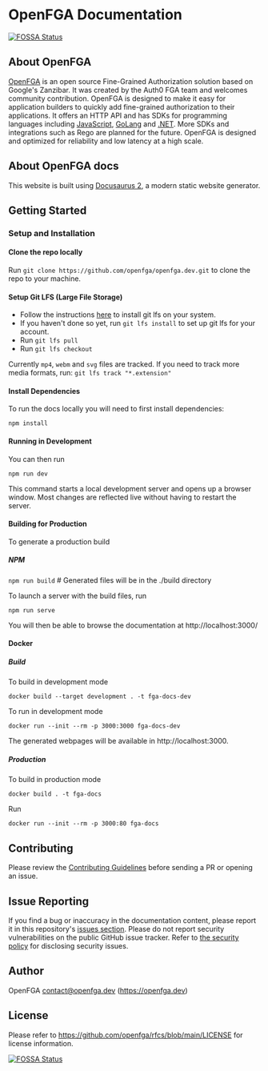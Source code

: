 # OpenFGA Documentation
[![FOSSA Status](https://app.fossa.com/api/projects/git%2Bgithub.com%2Fopenfga%2Fopenfga.dev.svg?type=shield)](https://app.fossa.com/projects/git%2Bgithub.com%2Fopenfga%2Fopenfga.dev?ref=badge_shield)


## About OpenFGA
<!-- markdown-link-check-disable -->
[OpenFGA](https://github.com/openfga/openfga) is an open source Fine-Grained Authorization solution based on Google's Zanzibar. It was created by the Auth0 FGA team and welcomes community contribution. OpenFGA is designed to make it easy for application builders to quickly add fine-grained authorization to their applications. It offers an HTTP API and has SDKs for programming languages including [JavaScript](https://github.com/openfga/js-sdk), [GoLang](https://github.com/openfga/go-sdk) and [.NET](https://github.com/openfga/dotnet-sdk). More SDKs and integrations such as Rego are planned for the future. OpenFGA is designed and optimized for reliability and low latency at a high scale.
<!-- markdown-link-check-enable-->

## About OpenFGA docs

This website is built using [Docusaurus 2](https://docusaurus.io/), a modern static website generator.


## Getting Started

### Setup and Installation

#### Clone the repo locally

Run `git clone https://github.com/openfga/openfga.dev.git` to clone the repo to your machine.

#### Setup Git LFS (Large File Storage)

* Follow the instructions [here](https://git-lfs.github.com/) to install git lfs on your system.
* If you haven't done so yet, run `git lfs install` to set up git lfs for your account.
* Run `git lfs pull`
* Run `git lfs checkout`

Currently `mp4`, `webm` and `svg` files are tracked. If you need to track more media formats, run: `git lfs track "*.extension"`

#### Install Dependencies

To run the docs locally you will need to first install dependencies:

```
npm install
```

#### Running in Development

You can then run 

```
npm run dev
```

This command starts a local development server and opens up a browser window. Most changes are reflected live without having to restart the server.

#### Building for Production

To generate a production build

##### NPM
`npm run build` # Generated files will be in the ./build directory

To launch a server with the build files, run 

```
npm run serve
```

<!-- markdown-link-check-disable -->
You will then be able to browse the documentation at http://localhost:3000/   
<!-- markdown-link-check-enable-->

#### Docker


##### Build

To build in development mode

```
docker build --target development . -t fga-docs-dev
```

To run in development mode

```
docker run --init --rm -p 3000:3000 fga-docs-dev
```

The generated webpages will be available in http://localhost:3000.

##### Production

To build in production mode


```
docker build . -t fga-docs
```

Run

```
docker run --init --rm -p 3000:80 fga-docs
```

## Contributing
Please review the [Contributing Guidelines](https://github.com/openfga/.github/blob/main/CONTRIBUTING.md) before sending a PR or opening an issue.

## Issue Reporting
If you find a bug or inaccuracy in the documentation content, please report it in this repository's [issues section](https://github.com/openfga/openfga.dev/issues). Please do not report security vulnerabilities on the public GitHub issue tracker. Refer to [the security policy](https://github.com/openfga/.github/blob/main/SECURITY.md) for disclosing security issues.

<!-- markdown-link-check-disable -->
## Author
OpenFGA <contact@openfga.dev> (https://openfga.dev)

## License
Please refer to https://github.com/openfga/rfcs/blob/main/LICENSE for license information.
<!-- markdown-link-check-enable -->


[![FOSSA Status](https://app.fossa.com/api/projects/git%2Bgithub.com%2Fopenfga%2Fopenfga.dev.svg?type=large)](https://app.fossa.com/projects/git%2Bgithub.com%2Fopenfga%2Fopenfga.dev?ref=badge_large)
